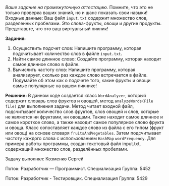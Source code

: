 _Ваше задание на промежуточную аттестацию._ 
Помните, что это не только проверка ваших знаний, но и шанс показать свои навыки! 
Входные данные:
Ваш файл `input.txt` содержит множество слов, разделенных пробелами. Это слова-фрукты, овощи и другие продукты.
Представьте, что это ваш виртуальный пикник! 

__Задания:__
1. Осуществить подсчет слов:
Напишите программу, которая подсчитывает количество слов в файле `input.txt`.
2. Найти самое длинное слово:
Создайте программу, которая находит самое длинное слово в файле.
3. Вычислить частоту слов:
Напишите программу, которая анализирует, сколько раз каждое слово встречается в файле. Подумайте об этом как о подсчете того, какие фрукты и овощи самые популярные на вашем пикнике! 


__Решение:__
В данном коде создается класс `WordAnalyzer`, который содержит словарь слов фруктов и овощей, метод `analyzeWords(File file)` для выполнения задачи. Метод читает входной файл, подсчитывает количество слов фруктов, слов овощей и слов, которые не являются ни фруктами, ни овощами. Также находит самое длинное и самое короткое слово, а также находит самое популярное слово фрукта и овоща. 
Класс сопоставляет каждое слово из файла с его типом (фрукт или овощ) на основе словаря `fruitsAndVegetables`. Затем подсчитывает частоту каждого слова с использованием `HashMap` `wordFrequency`.
Для примера работы программы, создан текстовый файл input.txt, содержащий множество слов, разделённых пробелами. 

Задачу выполнял: Козменко Сергей

Поток: Разработчик — Программист. Специализация Группа: 5452

Поток: Разработчик - Тестировщик. Специализация Группа: 5429
